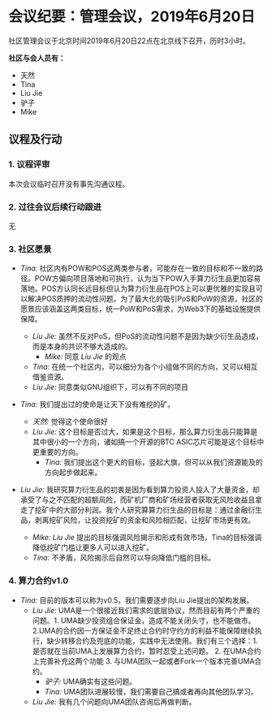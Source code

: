# 会议纪要：管理会议，2019年6月20日

社区管理会议于北京时间2019年6月20日22点在北京线下召开，历时3小时。

**社区与会人员有：**

- 天然
- Tina
- Liu Jie
- 驴子
- Mike

## 议程及行动

### 1. 议程评审

本次会议临时召开没有事先沟通议程。

### 2. 过往会议后续行动跟进

无

### 3. 社区愿景

- _Tina:_ 社区内有POW和POS这两类参与者，可能存在一致的目标和不一致的路径。POW方偏向项目落地和可执行，认为当下POW入手算力衍生品更加容易落地。POS方认同长远目标但认为算力衍生品在POS上可以更优雅的实现且可以解决POS质押的流动性问题。为了最大化的吸引PoS和PoW的资源，社区的愿景应该涵盖这两类目标，统一PoW和PoS需求，为Web3下的基础设施提供保障。
  - _Liu Jie:_ 虽然不反对PoS，但PoS的流动性问题不是因为缺少衍生品造成，而是本身的共识不够大造成的。
    - _Mike:_ 同意 _Liu Jie_ 的观点
  - _Tina:_ 在统一个社区内，可以细分为各个小组做不同的方向，又可以相互借鉴资源。
  - _Liu Jie:_ 同意类似GNU组织下，可以有不同的项目
  
- _Tina:_ 我们提出过的使命是让天下没有难挖的矿。
  - _天然:_ 觉得这个使命很好
  - _Liu Jie:_ 这个目标是否过大，如果是这个目标，那么算力衍生品只能算是其中很小的一个方向，诸如搞一个开源的BTC ASIC芯片可能是这个目标中更重要的方向。
    - _Tina:_ 我们提出这个更大的目标，竖起大旗，但可以从我们资源能及的方向起步做起来。

- _Liu Jie:_ 我研究算力衍生品的初衷是因为看到算力投资人投入了大量资金，却承受了与之不匹配的超额风险，而矿机厂商和矿场经营者获取无风险收益且拿走了挖矿中的大部分利润。我个人研究算算力衍生品的目标是：通过金融衍生品，剥离挖矿风险，让投资挖矿的资金和风险相匹配，让挖矿市场更有效。
  - _Mike:_  _Liu Jie_ 提出的目标强调风险揭示和形成有效市场，Tina的目标强调降低挖矿门槛让更多人可以进入挖矿。
  - _Tina:_ 不矛盾，风险揭示后自然可以导向降低门槛的目标。

### 4. 算力合约v1.0
- _Tina:_ 目前的版本可以称为v0.5，我们需要逐步向Liu Jie提出的架构发展。
  - _Liu Jie:_ UMA是一个很接近我们需求的底层协议，然而目前有两个严重的问题。1. UMA缺少投资组合保证金，造成不能关闭头寸，也不能做市。2.UMA的合约因一方保证金不足终止合约时守约方的利益不能保障继续执行，缺少转移合约及兜底的功能，实践中无法使用。我们有三个选择：1. 是否就在当前UMA上发展算力合约，暂时忍受上述问题。 2. 在UMA合约上完善补充这两个功能 3. 与UMA团队一起或者Fork一个版本完善UMA合约。
    - _驴子:_ UMA确实有这些问题。
    - _Tina:_ UMA团队进展较慢，我们需要自己搞或者再向其他团队学习。
  - _Liu Jie:_ 我有几个问题向UMA团队咨询后再做判断。
